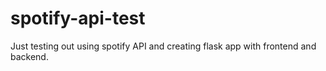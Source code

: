 # spotify-api-test
Just testing out using spotify API and creating flask app with frontend and backend.
